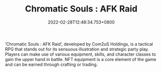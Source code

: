 ﻿---
title: "Chromatic Souls : AFK Raid"
description: "The fight for soul in web 3.0 begins"
lead: "The fight for soul in web 3.0 begins"
date: 2022-02-28T12:48:34.753+0800
lastmod: 2022-02-28T12:48:34.753+0800
draft: false
featuredImage: ["100_chromatic-souls-afk-raid.jpg"]
score: "892"
status: "Development"
blockchain: ["Other"]
nft_support: "Yes"
free_to_play: "Yes"
play_to_earn: ["NFT","Crypto"]
website: "https://chromaticsouls.c2x.world?utm_source=PlayToEarn.net&utm_medium=organic&utm_campaign=gamepage"
twitter: "https://twitter.com/chromatic_souls"
discord: "https://discord.gg/csafkraid"
telegram: 
github: 
youtube: 
twitch: 
facebook: 
instagram: 
reddit: 
medium: "https://medium.com/chromatic-souls-afk-raid"
steam: 
gitbook: 
googleplay: 
appstore: 

  
    
categories: ["games"]
games: ["Auto-Battler","Idle","RPG"]
toc: false
pinned: false
weight: 
---
‘Chromatic Souls : AFK Raid’, developed by Com2uS Holdings, is a tactical RPG that stands out for its sensuous illustration and strategic party play. Players can make use of various equipment, skills, and character classes to gain the upper hand in battle. NFT equipment is a core element of the game and can be earned through crafting or trading.